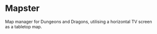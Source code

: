 # Mapster
Map manager for Dungeons and Dragons, utilising a horizontal TV screen as a tabletop map.

